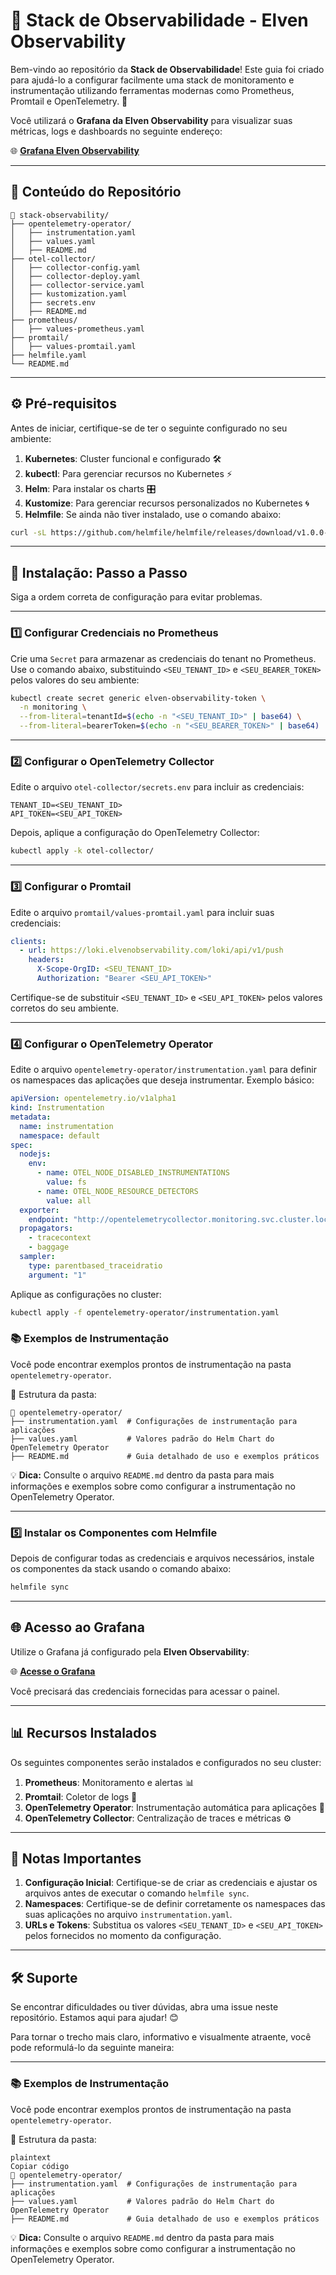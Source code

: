 # 🌟 Stack de Observabilidade - Elven Observability

Bem-vindo ao repositório da **Stack de Observabilidade**! Este guia foi criado para ajudá-lo a configurar facilmente uma stack de monitoramento e instrumentação utilizando ferramentas modernas como Prometheus, Promtail e OpenTelemetry. 🚀

Você utilizará o **Grafana da Elven Observability** para visualizar suas métricas, logs e dashboards no seguinte endereço:

🌐 [**Grafana Elven Observability**](https://grafana.elvenobservability.com/)

---

## 🧰 Conteúdo do Repositório

```
📂 stack-observability/
├── opentelemetry-operator/
│   ├── instrumentation.yaml
│   ├── values.yaml
│   ├── README.md
├── otel-collector/
│   ├── collector-config.yaml
│   ├── collector-deploy.yaml
│   ├── collector-service.yaml
│   ├── kustomization.yaml
│   ├── secrets.env
│   ├── README.md
├── prometheus/
│   ├── values-prometheus.yaml
├── promtail/
│   ├── values-promtail.yaml
├── helmfile.yaml
└── README.md
```

---

## ⚙️ Pré-requisitos

Antes de iniciar, certifique-se de ter o seguinte configurado no seu ambiente:

1. **Kubernetes**: Cluster funcional e configurado 🛠️
2. **kubectl**: Para gerenciar recursos no Kubernetes ⚡
3. **Helm**: Para instalar os charts 🎛️
4. **Kustomize**: Para gerenciar recursos personalizados no Kubernetes 🌀
5. **Helmfile**: Se ainda não tiver instalado, use o comando abaixo:

```bash
curl -sL https://github.com/helmfile/helmfile/releases/download/v1.0.0-rc.7/helmfile_1.0.0-rc.7_linux_amd64.tar.gz | sudo tar -xz -C /usr/local/bin
```

---

## 🚀 Instalação: Passo a Passo

Siga a ordem correta de configuração para evitar problemas.

---

### 1️⃣ Configurar Credenciais no Prometheus

Crie uma `Secret` para armazenar as credenciais do tenant no Prometheus. Use o comando abaixo, substituindo `<SEU_TENANT_ID>` e `<SEU_BEARER_TOKEN>` pelos valores do seu ambiente:

```bash
kubectl create secret generic elven-observability-token \
  -n monitoring \
  --from-literal=tenantId=$(echo -n "<SEU_TENANT_ID>" | base64) \
  --from-literal=bearerToken=$(echo -n "<SEU_BEARER_TOKEN>" | base64)
```

---

### 2️⃣ Configurar o OpenTelemetry Collector

Edite o arquivo `otel-collector/secrets.env` para incluir as credenciais:

```
TENANT_ID=<SEU_TENANT_ID>
API_TOKEN=<SEU_API_TOKEN>
```

Depois, aplique a configuração do OpenTelemetry Collector:

```bash
kubectl apply -k otel-collector/
```

---

### 3️⃣ Configurar o Promtail

Edite o arquivo `promtail/values-promtail.yaml` para incluir suas credenciais:

```yaml
clients:
  - url: https://loki.elvenobservability.com/loki/api/v1/push
    headers:
      X-Scope-OrgID: <SEU_TENANT_ID>
      Authorization: "Bearer <SEU_API_TOKEN>"
```

Certifique-se de substituir `<SEU_TENANT_ID>` e `<SEU_API_TOKEN>` pelos valores corretos do seu ambiente.

---

### 4️⃣ Configurar o OpenTelemetry Operator

Edite o arquivo `opentelemetry-operator/instrumentation.yaml` para definir os namespaces das aplicações que deseja instrumentar. Exemplo básico:

```yaml
apiVersion: opentelemetry.io/v1alpha1
kind: Instrumentation
metadata:
  name: instrumentation
  namespace: default
spec:
  nodejs:
    env:
      - name: OTEL_NODE_DISABLED_INSTRUMENTATIONS
        value: fs
      - name: OTEL_NODE_RESOURCE_DETECTORS
        value: all
  exporter:
    endpoint: "http://opentelemetrycollector.monitoring.svc.cluster.local:4318"
  propagators:
    - tracecontext
    - baggage
  sampler:
    type: parentbased_traceidratio
    argument: "1"
```

Aplique as configurações no cluster:

```bash
kubectl apply -f opentelemetry-operator/instrumentation.yaml
```

### 📚 Exemplos de Instrumentação

Você pode encontrar exemplos prontos de instrumentação na pasta `opentelemetry-operator`.

📂 Estrutura da pasta:

```
📂 opentelemetry-operator/
├── instrumentation.yaml  # Configurações de instrumentação para aplicações
├── values.yaml           # Valores padrão do Helm Chart do OpenTelemetry Operator
├── README.md             # Guia detalhado de uso e exemplos práticos
```

💡 **Dica:** Consulte o arquivo `README.md` dentro da pasta para mais informações e exemplos sobre como configurar a instrumentação no OpenTelemetry Operator.

---

### 5️⃣ Instalar os Componentes com Helmfile

Depois de configurar todas as credenciais e arquivos necessários, instale os componentes da stack usando o comando abaixo:

```bash
helmfile sync
```

---

## 🌐 Acesso ao Grafana

Utilize o Grafana já configurado pela **Elven Observability**:

🌐 [**Acesse o Grafana**](https://grafana.elvenobservability.com/)

Você precisará das credenciais fornecidas para acessar o painel.

---

## 📊 Recursos Instalados

Os seguintes componentes serão instalados e configurados no seu cluster:

1. **Prometheus**: Monitoramento e alertas 📊
2. **Promtail**: Coletor de logs 📜
3. **OpenTelemetry Operator**: Instrumentação automática para aplicações 🔧
4. **OpenTelemetry Collector**: Centralização de traces e métricas ⚙️

---

## 📝 Notas Importantes

1. **Configuração Inicial**: Certifique-se de criar as credenciais e ajustar os arquivos antes de executar o comando `helmfile sync`.
2. **Namespaces**: Certifique-se de definir corretamente os namespaces das suas aplicações no arquivo `instrumentation.yaml`.
3. **URLs e Tokens**: Substitua os valores `<SEU_TENANT_ID>` e `<SEU_API_TOKEN>` pelos fornecidos no momento da configuração.

---

## 🛠️ Suporte

Se encontrar dificuldades ou tiver dúvidas, abra uma issue neste repositório. Estamos aqui para ajudar! 😊

Para tornar o trecho mais claro, informativo e visualmente atraente, você pode reformulá-lo da seguinte maneira:

---

### 📚 Exemplos de Instrumentação

Você pode encontrar exemplos prontos de instrumentação na pasta `opentelemetry-operator`.

📂 Estrutura da pasta:

```
plaintext
Copiar código
📂 opentelemetry-operator/
├── instrumentation.yaml  # Configurações de instrumentação para aplicações
├── values.yaml           # Valores padrão do Helm Chart do OpenTelemetry Operator
├── README.md             # Guia detalhado de uso e exemplos práticos

```

💡 **Dica:** Consulte o arquivo `README.md` dentro da pasta para mais informações e exemplos sobre como configurar a instrumentação no OpenTelemetry Operator.